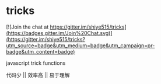 tricks
======

[![Join the chat at https://gitter.im/shiye515/tricks](https://badges.gitter.im/Join%20Chat.svg)](https://gitter.im/shiye515/tricks?utm_source=badge&utm_medium=badge&utm_campaign=pr-badge&utm_content=badge)

javascript trick functions

代码少 || 效率高 || 易于理解
